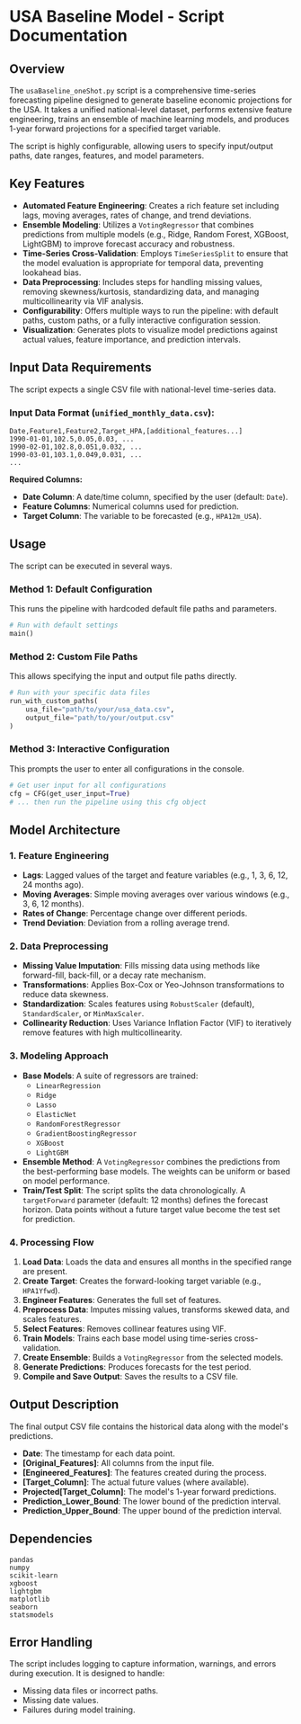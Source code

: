# USA Baseline Model - Script Documentation

## Overview

The `usaBaseline_oneShot.py` script is a comprehensive time-series forecasting pipeline designed to generate baseline economic projections for the USA. It takes a unified national-level dataset, performs extensive feature engineering, trains an ensemble of machine learning models, and produces 1-year forward projections for a specified target variable.

The script is highly configurable, allowing users to specify input/output paths, date ranges, features, and model parameters.

## Key Features

- **Automated Feature Engineering**: Creates a rich feature set including lags, moving averages, rates of change, and trend deviations.
- **Ensemble Modeling**: Utilizes a `VotingRegressor` that combines predictions from multiple models (e.g., Ridge, Random Forest, XGBoost, LightGBM) to improve forecast accuracy and robustness.
- **Time-Series Cross-Validation**: Employs `TimeSeriesSplit` to ensure that the model evaluation is appropriate for temporal data, preventing lookahead bias.
- **Data Preprocessing**: Includes steps for handling missing values, removing skewness/kurtosis, standardizing data, and managing multicollinearity via VIF analysis.
- **Configurability**: Offers multiple ways to run the pipeline: with default paths, custom paths, or a fully interactive configuration session.
- **Visualization**: Generates plots to visualize model predictions against actual values, feature importance, and prediction intervals.

## Input Data Requirements

The script expects a single CSV file with national-level time-series data.

### Input Data Format (`unified_monthly_data.csv`):
```csv
Date,Feature1,Feature2,Target_HPA,[additional_features...]
1990-01-01,102.5,0.05,0.03, ...
1990-02-01,102.8,0.051,0.032, ...
1990-03-01,103.1,0.049,0.031, ...
...
```

**Required Columns:**
- **Date Column**: A date/time column, specified by the user (default: `Date`).
- **Feature Columns**: Numerical columns used for prediction.
- **Target Column**: The variable to be forecasted (e.g., `HPA12m_USA`).

## Usage

The script can be executed in several ways.

### Method 1: Default Configuration
This runs the pipeline with hardcoded default file paths and parameters.
```python
# Run with default settings
main()
```

### Method 2: Custom File Paths
This allows specifying the input and output file paths directly.
```python
# Run with your specific data files
run_with_custom_paths(
    usa_file="path/to/your/usa_data.csv",
    output_file="path/to/your/output.csv"
)
```

### Method 3: Interactive Configuration
This prompts the user to enter all configurations in the console.
```python
# Get user input for all configurations
cfg = CFG(get_user_input=True)
# ... then run the pipeline using this cfg object
```

## Model Architecture

### 1. Feature Engineering
- **Lags**: Lagged values of the target and feature variables (e.g., 1, 3, 6, 12, 24 months ago).
- **Moving Averages**: Simple moving averages over various windows (e.g., 3, 6, 12 months).
- **Rates of Change**: Percentage change over different periods.
- **Trend Deviation**: Deviation from a rolling average trend.

### 2. Data Preprocessing
- **Missing Value Imputation**: Fills missing data using methods like forward-fill, back-fill, or a decay rate mechanism.
- **Transformations**: Applies Box-Cox or Yeo-Johnson transformations to reduce data skewness.
- **Standardization**: Scales features using `RobustScaler` (default), `StandardScaler`, or `MinMaxScaler`.
- **Collinearity Reduction**: Uses Variance Inflation Factor (VIF) to iteratively remove features with high multicollinearity.

### 3. Modeling Approach
- **Base Models**: A suite of regressors are trained:
    - `LinearRegression`
    - `Ridge`
    - `Lasso`
    - `ElasticNet`
    - `RandomForestRegressor`
    - `GradientBoostingRegressor`
    - `XGBoost`
    - `LightGBM`
- **Ensemble Method**: A `VotingRegressor` combines the predictions from the best-performing base models. The weights can be uniform or based on model performance.
- **Train/Test Split**: The script splits the data chronologically. A `targetForward` parameter (default: 12 months) defines the forecast horizon. Data points without a future target value become the test set for prediction.

### 4. Processing Flow
1. **Load Data**: Loads the data and ensures all months in the specified range are present.
2. **Create Target**: Creates the forward-looking target variable (e.g., `HPA1Yfwd`).
3. **Engineer Features**: Generates the full set of features.
4. **Preprocess Data**: Imputes missing values, transforms skewed data, and scales features.
5. **Select Features**: Removes collinear features using VIF.
6. **Train Models**: Trains each base model using time-series cross-validation.
7. **Create Ensemble**: Builds a `VotingRegressor` from the selected models.
8. **Generate Predictions**: Produces forecasts for the test period.
9. **Compile and Save Output**: Saves the results to a CSV file.

## Output Description

The final output CSV file contains the historical data along with the model's predictions.

- **Date**: The timestamp for each data point.
- **[Original_Features]**: All columns from the input file.
- **[Engineered_Features]**: The features created during the process.
- **[Target_Column]**: The actual future values (where available).
- **Projected[Target_Column]**: The model's 1-year forward predictions.
- **Prediction_Lower_Bound**: The lower bound of the prediction interval.
- **Prediction_Upper_Bound**: The upper bound of the prediction interval.

## Dependencies

```
pandas
numpy
scikit-learn
xgboost
lightgbm
matplotlib
seaborn
statsmodels
```

## Error Handling

The script includes logging to capture information, warnings, and errors during execution. It is designed to handle:
- Missing data files or incorrect paths.
- Missing date values.
- Failures during model training. 